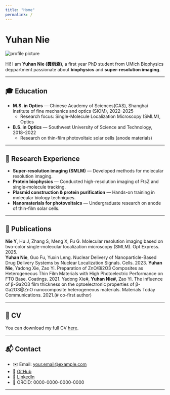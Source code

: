 ```yaml
---
title: "Home"
permalink: /
---
```


# Yuhan Nie  
![profile picture](profile.jpg)  

Hi! I am **Yuhan Nie (聂雨涵)**, a first year PhD student from UMich Biophysics deppartment passionate about **biophysics** and **super-resolution imaging**.  

---

## 🎓 Education
- **M.S. in Optics** — Chinese Academy of Sciences(CAS), Shanghai institute of fine mechanics and optics (SIOM), 2022–2025  
  - Research focus: Single-Molecule Localization Microscopy (SMLM), Optics
- **B.S. in Optics** — Southwest University of Science and Technology, 2018–2022  
  - Research on thin-film photovoltaic solar cells (anode materials)  

---

## 🔬 Research Experience
- **Super-resolution imaging (SMLM)** — Developed methods for molecular resolution imaging.  
- **Protein biophysics** — Conducted high-resolution imaging of FtsZ and single-molecule tracking.  
- **Plasmid construction & protein purification** — Hands-on training in molecular biology techniques.  
- **Nanomaterials for photovoltaics** — Undergraduate research on anode of thin-film solar cells.  

---

## 📑 Publications
**Nie Y**, Hu J, Zhang S, Meng X, Fu G. Molecular resolution imaging based on two-color single-molecular localization
microscopy (SMLM). Opt Express. 2025.  
**Yuhan Nie**, Guo Fu, Yuxin Leng. Nuclear Delivery of Nanoparticle-Based Drug Delivery Systems by Nuclear
Localization Signals. Cells. 2023.
**Yuhan Nie**, Yadong Xie, Zao Yi. Preparation of ZnO/Bi2O3 Composites as Heterogeneous Thin Film Materials with
High Photoelectric Performance on FTO Base. Coatings. 2021.
Yadong Xie#, **Yuhan Nie#**, Zao Yi. The influence of β-Ga2O3 film thickness on the optoelectronic properties of β-
Ga2O3@ZnO nanocomposite heterogeneous materials. Materials Today Communications. 2021.(# co-first author)


---

## 📄 CV
You can download my full CV [here](files/CV_YuhanNie.pdf).  

---

## 📬 Contact
- ✉️ Email: your.email@example.com  
- 🔗 [GitHub](https://github.com/yourusername)  
- 🔗 [LinkedIn](https://linkedin.com/in/yourusername)  
- 🔗 ORCID: 0000-0000-0000-0000  

---
